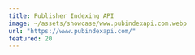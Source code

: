 ```yaml
---
title: Publisher Indexing API
image: ~/assets/showcase/www.pubindexapi.com.webp
url: "https://www.pubindexapi.com/"
featured: 20
---
```

